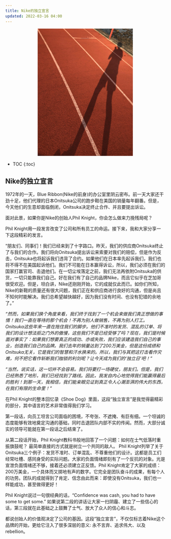 ```yaml
---
title: Nike的独立宣言
updated: 2022-03-16 04:00
---
```


<p align="center">
<img src="/images/shoe_dog.jpg" alt="shoe_dog" width="300"/>
</p>



* TOC
{:toc}

## Nike的独立宣言

1972年的一天，Blue Ribbon(Nike的前身)的办公室里阴云密布。前一天大家还干劲十足，他们代理的日本Onitsuka公司的跑步鞋在美国的销量每年翻番。但是，今天他们的生意却面临倒闭，Onitsuka决定终止合作、并且要提出诉讼。

面对此景，如果你是Nike的创始人Phil Knight，你会怎么做来力挽残局呢？

Phil Knight用一段发言改变了公司和所有员工的命运。接下来，我和大家分享一下这段精彩的发言。

<div class="footer">
“朋友们、同事们！我们已经来到了十字路口。昨天，我们的供应商Onitsuka终止了与我们的合作。我们将向Onitsuka提出诉讼来索要对我们的赔偿，但是作为反击，Onitsuka也将起诉我们违背了合约。如果他们在日本率先起诉我们，我们也将不得不在美国起诉他们。我们不可能在日本赢得诉讼，所以，我们必须在我们的国家打赢官司、击退他们。在一切尘埃落定之前，我们无法再依附Onitsuka的供货，一切只能靠我们自己。好在我们有了自己的品牌Nike，而且它似乎在芝加哥很受欢迎。但是，坦白讲，Nike还刚刚开始，它的成就仅此而已。如你们所知，Nike的新鞋的质量还有很大问题，我们正在和供应商进行良好的沟通，但是尚且不知何时能解决。我们总希望越快越好，因为我们没有时间、也没有犯错的余地了。”
</div>

_“然而，如果我们换个角度来看，我们终于找到了一个机会来做我们真正想做的事情！我们一直在等待的那个机会！不再为别人做销售，不再为别人打工。Onitsuka这些年来一直在拖住我们的脚步。他们不准时的发货、混乱的订单、将我们的设计想法拒之门外的傲慢，这些我们不是已经受够了吗？现在，我们是时候面对事实了：如果我们想要真正的成功、亦或失败，我们应该建造我们自己的事业，创造我们自己的品牌。我们去年的销量达到了200万美金，但是这份成绩和Onitsuka无关，它是我们的智慧和汗水换来的。所以，我们与其把这打击看作灾难，何不把它看作斩断我们枷锁的利剑呢？让今天成为我们的‘独立日’吧！”_

_“当然，说实话，这一切并不会容易。我们将要打一场硬仗，朋友们。但是，我们已经熟悉了地形，我们已经找到了路线。因此，我发自内心地觉得我们能赢得最后的胜利！到那一天，我相信，我们能亲眼见证到真正令人心潮澎湃的伟大的东西，在我们有限的生命里！”_

在Phil Knight的整本回忆录《Shoe Dog》里面，这段“独立宣言”是我觉得最精彩的部分，其中语言的艺术非常值得我们学习。

第一段话，向员工坦言公司面临的困境，不夸张、不遮掩、有巨有细。一个坦诚的态度能够有效地奠定沟通的基础，同时击退团队内部不实的传闻。然而，大部分诚实的领导可能就在第一段话之后结束了。

从第二段话开始，Phil Knight教科书般地回答了一个问题：如何在士气低落时重振旗鼓呢？
最简单直接的方式就是树立一个共同的敌人。
Phil Knight列举了关于Onitsuka三个例子：发货不准时、订单混乱、不尊重他们的设计。这都是员工们经常吐槽、感同身受的实际问题。大家的负面情绪即刻有了一个反抗的对象。光是宣泄负面情绪还不够，接着还必须建立正反馈。Phil Knight肯定了大家的成绩：200万美金，一个具体而又掷地有声的数字。它完全是团队奋斗的成果，有每个人的功劳。团队的成就得到了肯定、信念由此而来：即使没有Onitsuka，我们也一样能成功，甚至做得更好！

Phil Knight说过一句很经典的话，“Confidence was cash, you had to have some to get some.” 如果说第二段的讲话让大家一扫阴霾、建立了一些信心的话，第三段就在此基础之上鼓舞了士气、放大了众人的信心和斗志。

都说创始人的价值观决定了公司的基因。这段“独立宣言”，不仅仅标志着Nike这个品牌的开始，更给它注入了很多深层的意义: 永不言弃、追求伟大、以及rebellion。


